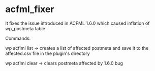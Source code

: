 # acfml_fixer
It fixes the issue introduced in ACFML 1.6.0 which caused inflation of wp_postmeta table

Commands:

wp acflml list -> creates a list of affected postmeta and save it to the affected.csv file in the plugin's directory

wp acflml clear -> clears postmeta affected by 1.6.0 bug
